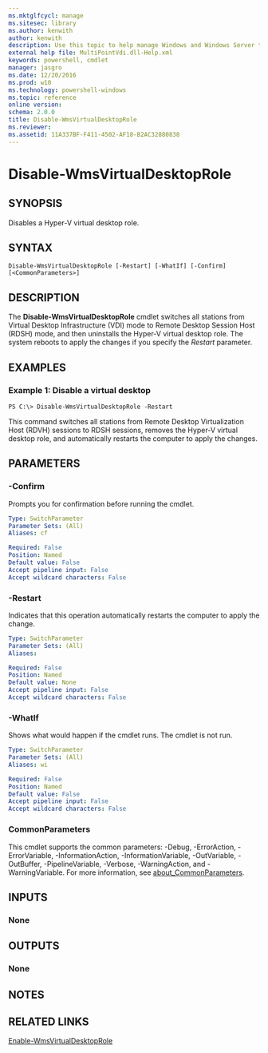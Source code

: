 ```yaml
---
ms.mktglfcycl: manage
ms.sitesec: library
ms.author: kenwith
author: kenwith
description: Use this topic to help manage Windows and Windows Server technologies with Windows PowerShell.
external help file: MultiPointVdi.dll-Help.xml
keywords: powershell, cmdlet
manager: jasgro
ms.date: 12/20/2016
ms.prod: w10
ms.technology: powershell-windows
ms.topic: reference
online version: 
schema: 2.0.0
title: Disable-WmsVirtualDesktopRole
ms.reviewer:
ms.assetid: 11A337BF-F411-4502-AF18-B2AC32880838
---
```


# Disable-WmsVirtualDesktopRole

## SYNOPSIS
Disables a Hyper-V virtual desktop role.

## SYNTAX

```
Disable-WmsVirtualDesktopRole [-Restart] [-WhatIf] [-Confirm] [<CommonParameters>]
```

## DESCRIPTION
The **Disable-WmsVirtualDesktopRole** cmdlet switches all stations from Virtual Desktop Infrastructure (VDI) mode to Remote Desktop Session Host (RDSH) mode, and then uninstalls the Hyper-V virtual desktop role.
The system reboots to apply the changes if you specify the *Restart* parameter.

## EXAMPLES

### Example 1: Disable a virtual desktop
```
PS C:\> Disable-WmsVirtualDesktopRole -Restart
```

This command switches all stations from Remote Desktop Virtualization Host (RDVH) sessions to RDSH sessions, removes the Hyper-V virtual desktop role, and automatically restarts the computer to apply the changes.

## PARAMETERS

### -Confirm
Prompts you for confirmation before running the cmdlet.

```yaml
Type: SwitchParameter
Parameter Sets: (All)
Aliases: cf

Required: False
Position: Named
Default value: False
Accept pipeline input: False
Accept wildcard characters: False
```

### -Restart
Indicates that this operation automatically restarts the computer to apply the change.

```yaml
Type: SwitchParameter
Parameter Sets: (All)
Aliases: 

Required: False
Position: Named
Default value: None
Accept pipeline input: False
Accept wildcard characters: False
```

### -WhatIf
Shows what would happen if the cmdlet runs.
The cmdlet is not run.

```yaml
Type: SwitchParameter
Parameter Sets: (All)
Aliases: wi

Required: False
Position: Named
Default value: False
Accept pipeline input: False
Accept wildcard characters: False
```

### CommonParameters
This cmdlet supports the common parameters: -Debug, -ErrorAction, -ErrorVariable, -InformationAction, -InformationVariable, -OutVariable, -OutBuffer, -PipelineVariable, -Verbose, -WarningAction, and -WarningVariable. For more information, see [about_CommonParameters](http://go.microsoft.com/fwlink/?LinkID=113216).

## INPUTS

### None

## OUTPUTS

### None

## NOTES

## RELATED LINKS

[Enable-WmsVirtualDesktopRole](./Enable-WmsVirtualDesktopRole.md)

